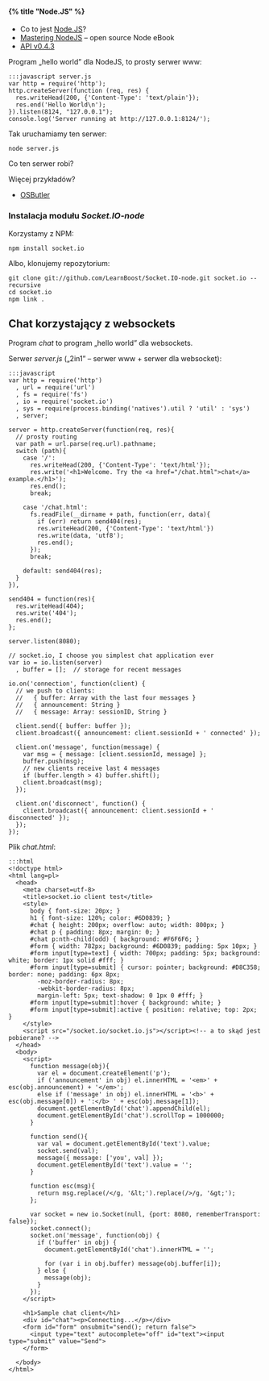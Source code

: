 #### {% title "Node.JS" %}

* Co to jest [Node.JS](http://nodejs.org/)?
* [Mastering NodeJS](http://visionmedia.github.com/masteringnode/) – open source Node eBook
* [API v0.4.3](http://nodejs.org/docs/v0.4.3/api/)

Program „hello world” dla NodeJS, to prosty serwer www:

    :::javascript server.js
    var http = require('http');
    http.createServer(function (req, res) {
      res.writeHead(200, {'Content-Type': 'text/plain'});
      res.end('Hello World\n');
    }).listen(8124, "127.0.0.1");
    console.log('Server running at http://127.0.0.1:8124/');

Tak uruchamiamy ten serwer:

    node server.js

Co ten serwer robi?

Więcej przykładów?

* [OSButler](http://blog.osbutler.com/categories/node-by-example/)


### Instalacja modułu *Socket.IO-node*

Korzystamy z NPM:

    npm install socket.io

Albo, klonujemy repozytorium:

    git clone git://github.com/LearnBoost/Socket.IO-node.git socket.io --recursive
    cd socket.io
    npm link .


## Chat korzystający z websockets

Program *chat* to program „hello world” dla websockets.

Serwer *server.js* („2in1” – serwer www + serwer dla websocket):

    :::javascript
    var http = require('http')
      , url = require('url')
      , fs = require('fs')
      , io = require('socket.io')
      , sys = require(process.binding('natives').util ? 'util' : 'sys')
      , server;

    server = http.createServer(function(req, res){
      // prosty routing
      var path = url.parse(req.url).pathname;
      switch (path){
        case '/':
          res.writeHead(200, {'Content-Type': 'text/html'});
          res.write('<h1>Welcome. Try the <a href="/chat.html">chat</a> example.</h1>');
          res.end();
          break;

        case '/chat.html':
          fs.readFile(__dirname + path, function(err, data){
            if (err) return send404(res);
            res.writeHead(200, {'Content-Type': 'text/html'})
            res.write(data, 'utf8');
            res.end();
          });
          break;

        default: send404(res);
      }
    }),

    send404 = function(res){
      res.writeHead(404);
      res.write('404');
      res.end();
    };

    server.listen(8080);

    // socket.io, I choose you simplest chat application ever
    var io = io.listen(server)
      , buffer = [];  // storage for recent messages

    io.on('connection', function(client) {
      // we push to clients:
      //   { buffer: Array with the last four messages }
      //   { announcement: String }
      //   { message: Array: sessionID, String }

      client.send({ buffer: buffer });
      client.broadcast({ announcement: client.sessionId + ' connected' });

      client.on('message', function(message) {
        var msg = { message: [client.sessionId, message] };
        buffer.push(msg);
        // new clients receive last 4 messages
        if (buffer.length > 4) buffer.shift();
        client.broadcast(msg);
      });

      client.on('disconnect', function() {
        client.broadcast({ announcement: client.sessionId + ' disconnected' });
      });
    });

Plik *chat.html*:

    :::html
    <!doctype html>
    <html lang=pl>
      <head>
        <meta charset=utf-8>
        <title>socket.io client test</title>
        <style>
          body { font-size: 20px; }
          h1 { font-size: 120%; color: #6D0839; }
          #chat { height: 200px; overflow: auto; width: 800px; }
          #chat p { padding: 8px; margin: 0; }
          #chat p:nth-child(odd) { background: #F6F6F6; }
          #form { width: 782px; background: #6D0839; padding: 5px 10px; }
          #form input[type=text] { width: 700px; padding: 5px; background: white; border: 1px solid #fff; }
          #form input[type=submit] { cursor: pointer; background: #D8C358; border: none; padding: 6px 8px;
            -moz-border-radius: 8px;
            -webkit-border-radius: 8px;
            margin-left: 5px; text-shadow: 0 1px 0 #fff; }
          #form input[type=submit]:hover { background: white; }
          #form input[type=submit]:active { position: relative; top: 2px; }
        </style>
        <script src="/socket.io/socket.io.js"></script><!-- a to skąd jest pobierane? -->
      </head>
      <body>
        <script>
          function message(obj){
            var el = document.createElement('p');
            if ('announcement' in obj) el.innerHTML = '<em>' + esc(obj.announcement) + '</em>';
            else if ('message' in obj) el.innerHTML = '<b>' + esc(obj.message[0]) + ':</b> ' + esc(obj.message[1]);
            document.getElementById('chat').appendChild(el);
            document.getElementById('chat').scrollTop = 1000000;
          }

          function send(){
            var val = document.getElementById('text').value;
            socket.send(val);
            message({ message: ['you', val] });
            document.getElementById('text').value = '';
          }

          function esc(msg){
            return msg.replace(/</g, '&lt;').replace(/>/g, '&gt;');
          };

          var socket = new io.Socket(null, {port: 8080, rememberTransport: false});
          socket.connect();
          socket.on('message', function(obj) {
            if ('buffer' in obj) {
              document.getElementById('chat').innerHTML = '';

              for (var i in obj.buffer) message(obj.buffer[i]);
            } else {
              message(obj);
            }
          });
        </script>

        <h1>Sample chat client</h1>
        <div id="chat"><p>Connecting...</p></div>
        <form id="form" onsubmit="send(); return false">
          <input type="text" autocomplete="off" id="text"><input type="submit" value="Send">
        </form>

      </body>
    </html>
